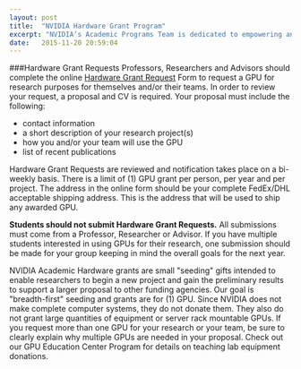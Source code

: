 ```yaml
---
layout: post
title:  "NVIDIA Hardware Grant Program"
excerpt: "NVIDIA’s Academic Programs Team is dedicated to empowering and collaborating with professors and researchers at universities worldwide by offering high-end GPUs to research groups working on deep learning."
date:   2015-11-20 20:59:04
---
```

###Hardware Grant Requests 
Professors, Researchers and Advisors should complete the online [Hardware Grant Request] Form to request a GPU for research purposes for themselves and/or their teams. In order to review your request, a proposal and CV is required. Your proposal must include the following:

- contact information
- a short description of your research project(s)
- how you and/or your team will use the GPU
- list of recent publications

Hardware Grant Requests are reviewed and notification takes place on a bi-weekly basis.  There is a limit of (1) GPU grant per person, per year and per project. The address in the online form should be your complete FedEx/DHL acceptable shipping address.  This is the address that will be used to ship any awarded GPU.

**Students should not submit Hardware Grant Requests.** All submissions must come from a Professor, Researcher or Advisor. If you have multiple students interested in using GPUs for their research, one submission should be made for your group keeping in mind the overall goals for the next year.

NVIDIA Academic Hardware grants are small "seeding" gifts intended to enable researchers to begin a new project and gain the preliminary results to support a larger proposal to other funding agencies. Our goal is "breadth-first" seeding and grants are for (1) GPU. Since NVIDIA does not make complete computer systems, they do not donate them. They also do not grant large quantities of equipment or server rack mountable GPUs. If you request more than one GPU for your research or your team, be sure to clearly explain why multiple GPUs are needed in your proposal. Check out our GPU Education Center Program for details on teaching lab equipment donations. 

[Hardware Grant Request]:	https://developer.nvidia.com/academic_hw_seeding